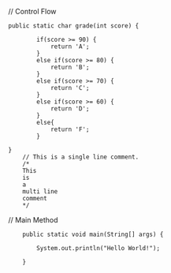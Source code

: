 // Control Flow

    public static char grade(int score) {
            
            if(score >= 90) {
                return 'A';
            }
            else if(score >= 80) {
                return 'B';
            }
            else if(score >= 70) {
                return 'C';
            }
            else if(score >= 60) {
                return 'D';
            }
            else{
                return 'F';
            }

    }
        // This is a single line comment.
        /*
        This 
        is 
        a 
        multi line
        comment
        */
// Main Method

        public static void main(String[] args) {

            System.out.println("Hello World!");

        }

    
